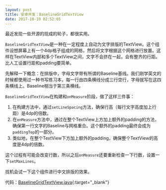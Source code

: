```yaml
---
layout: post
title: 安卓开发：BaselineGridTextView
date: 2017-10-19 02:52:05
---
```


最近发现一些开源的现成的轮子，都很实用。
<!--more-->

`BaselineGridTextView`是一种在一定程度上自动为文字排版的TextView。这个组件设想屏幕上有一个4dp格子组成的网格​，然后将文字根据这个网格进行放置。这样在TextView内部和多个TextView之间，文字不会挤在一起，会有整齐的行距。比人工设置行距和padding要简单。

先解释一下概念：在排版中，字母文字带有所谓的Baseline基线。我们刚学英文的时候都使用过一种书写练习本，每一行由四条横线分成三行空行，字母就写在这四条横线上。Baseline相当于第三条横线。

`BaselineGridTextView`在构建和`onMeasure`阶段，做了这样三件事：

1. 在构建方法中，通过`setLineSpacing`方法，确保行高（每行文字高度加上行距）是4dp的倍数。
2. 在`onMeasure`方法中，通过在整个TextView上方加上额外的padding的方法，确保第一行文字的Baseline与网格重合。这个额外的padding最终会成为`paddingTop`的一部分。
3. 类似地，在整个TextView下方加上额外的padding，确保整个TextView的高度是4dp的倍数。

这个过程有可能会改变行数，所以之后`onMeasure`还要重新检查一下行数，设置一下`setMaxLines`。

找机会试一下这个组件进行中文排版的效果。

代码：[BaselineGridTextView.java](https://github.com/nickbutcher/plaid/blob/master/base/src/main/java/io/plaidapp/base/ui/widget/BaselineGridTextView.java){:target="_blank"}
